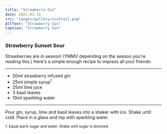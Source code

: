```yaml
---
title: "Strawberry Gin"
date: 2021-03-31
src: "images/gallery/cocktail.png"
AltText: "Strawberry Gin"
Caption: "Strawberry Gin"
---
```


### Strawberry Sunset Sour

Strawberries are in season! (YMMV depending on the season you're reading this.) Here's a simple enough recipe to impress all your friends:
____

<div class="recipe">
<ul>

<li>
    <i class="fas fa-glass-martini-alt"></i>
    <span> 50ml strawberry infused gin   </span>
</li>

<li>
    <i class="fas fa-wine-glass-alt"></i>
    <span> 25ml simple syrup<sup>1</sup>   </span>
</li>

<li>
    <i class="fas fa-lemon"></i>
    <span> 25ml lime juce   </span>
</li>

<li>
    <i class="fas fa-leaf"></i>
    <span> 3 basil leaves   </span>
</li>
<li>
    <i class="fas fa-wine-glass-alt"></i>
    <span> 10ml sparkling water     </span>
</li>

</ul>
</div>

______


Pour gin, syrup, lime and basil leaves into a shaker with ice. Shake until cold. Place in a glass and top with sparkling water.

<sub>1: Equal-parts sugar and water. Shake until sugar is disolved.
